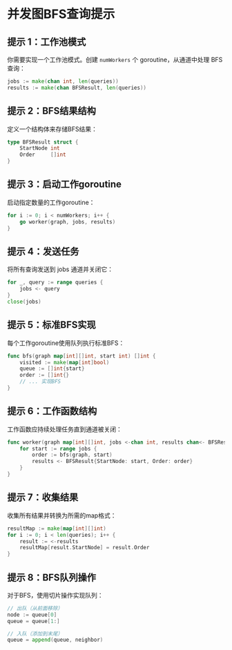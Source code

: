 # 并发图BFS查询提示

## 提示 1：工作池模式
你需要实现一个工作池模式。创建 `numWorkers` 个 goroutine，从通道中处理 BFS 查询：
```go
jobs := make(chan int, len(queries))
results := make(chan BFSResult, len(queries))
```

## 提示 2：BFS结果结构
定义一个结构体来存储BFS结果：
```go
type BFSResult struct {
    StartNode int
    Order     []int
}
```

## 提示 3：启动工作goroutine
启动指定数量的工作goroutine：
```go
for i := 0; i < numWorkers; i++ {
    go worker(graph, jobs, results)
}
```

## 提示 4：发送任务
将所有查询发送到 jobs 通道并关闭它：
```go
for _, query := range queries {
    jobs <- query
}
close(jobs)
```

## 提示 5：标准BFS实现
每个工作goroutine使用队列执行标准BFS：
```go
func bfs(graph map[int][]int, start int) []int {
    visited := make(map[int]bool)
    queue := []int{start}
    order := []int{}
    // ... 实现BFS
}
```

## 提示 6：工作函数结构
工作函数应持续处理任务直到通道被关闭：
```go
func worker(graph map[int][]int, jobs <-chan int, results chan<- BFSResult) {
    for start := range jobs {
        order := bfs(graph, start)
        results <- BFSResult{StartNode: start, Order: order}
    }
}
```

## 提示 7：收集结果
收集所有结果并转换为所需的map格式：
```go
resultMap := make(map[int][]int)
for i := 0; i < len(queries); i++ {
    result := <-results
    resultMap[result.StartNode] = result.Order
}
```

## 提示 8：BFS队列操作
对于BFS，使用切片操作实现队列：
```go
// 出队（从前面移除）
node := queue[0]
queue = queue[1:]

// 入队（添加到末尾）
queue = append(queue, neighbor)
```